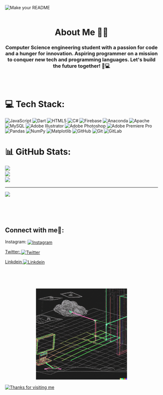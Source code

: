 <img width="1917" alt="Make your README" src="https://github.com/nikunjk9/nikunjk9/assets/140910919/8fa53d5b-b9bf-4fa9-adc8-b51f21fd1b55">

<br/>
<br/>

<h1 align="center"> About Me 👦🏻</h1>
<h3 align="center">Computer Science engineering student with a passion for code and a hunger for innovation. Aspiring programmer on a mission to conquer new tech and programming languages. Let's build the future together! 🚀💻 </h3>


<br/>
<br/>

# 💻 Tech Stack:
![JavaScript](https://img.shields.io/badge/javascript-%23323330.svg?style=for-the-badge&logo=javascript&logoColor=%23F7DF1E) ![Dart](https://img.shields.io/badge/dart-%230175C2.svg?style=for-the-badge&logo=dart&logoColor=white) ![HTML5](https://img.shields.io/badge/html5-%23E34F26.svg?style=for-the-badge&logo=html5&logoColor=white) ![C#](https://img.shields.io/badge/c%23-%23239120.svg?style=for-the-badge&logo=csharp&logoColor=white) ![Firebase](https://img.shields.io/badge/firebase-%23039BE5.svg?style=for-the-badge&logo=firebase) ![Anaconda](https://img.shields.io/badge/Anaconda-%2344A833.svg?style=for-the-badge&logo=anaconda&logoColor=white) ![Apache](https://img.shields.io/badge/apache-%23D42029.svg?style=for-the-badge&logo=apache&logoColor=white) ![MySQL](https://img.shields.io/badge/mysql-4479A1.svg?style=for-the-badge&logo=mysql&logoColor=white) ![Adobe Illustrator](https://img.shields.io/badge/adobe%20illustrator-%23FF9A00.svg?style=for-the-badge&logo=adobe%20illustrator&logoColor=white) ![Adobe Photoshop](https://img.shields.io/badge/adobe%20photoshop-%2331A8FF.svg?style=for-the-badge&logo=adobe%20photoshop&logoColor=white) ![Adobe Premiere Pro](https://img.shields.io/badge/Adobe%20Premiere%20Pro-9999FF.svg?style=for-the-badge&logo=Adobe%20Premiere%20Pro&logoColor=white) ![Pandas](https://img.shields.io/badge/pandas-%23150458.svg?style=for-the-badge&logo=pandas&logoColor=white) ![NumPy](https://img.shields.io/badge/numpy-%23013243.svg?style=for-the-badge&logo=numpy&logoColor=white) ![Matplotlib](https://img.shields.io/badge/Matplotlib-%23ffffff.svg?style=for-the-badge&logo=Matplotlib&logoColor=black) ![GitHub](https://img.shields.io/badge/github-%23121011.svg?style=for-the-badge&logo=github&logoColor=white) ![Git](https://img.shields.io/badge/git-%23F05033.svg?style=for-the-badge&logo=git&logoColor=white) ![GitLab](https://img.shields.io/badge/gitlab-%23181717.svg?style=for-the-badge&logo=gitlab&logoColor=white)
# 📊 GitHub Stats:
![](https://github-readme-stats.vercel.app/api?username=nikunjk9&theme=dark&hide_border=false&include_all_commits=false&count_private=false)<br/>
![](https://github-readme-streak-stats.herokuapp.com/?user=nikunjk9&theme=dark&hide_border=false)<br/>
![](https://github-readme-stats.vercel.app/api/top-langs/?username=nikunjk9&theme=dark&hide_border=false&include_all_commits=false&count_private=false&layout=compact)

---
[![](https://visitcount.itsvg.in/api?id=nikunjk9&icon=0&color=3)](https://visitcount.itsvg.in)

<!-- Proudly created with GPRM ( https://gprm.itsvg.in ) -->
<br/>
<br/>
<br/>



## Connect with me🤝: 

 Instagram:    <a href="https://www.instagram.com/heyy.nikunj.here/">
  <img align="center" alt="Instagram" width="25px" src="https://upload.wikimedia.org/wikipedia/commons/thumb/a/a5/Instagram_icon.png/600px-Instagram_icon.png" />

Twitter: <a href="https://twitter.com/">
  <img align="center" alt="Twitter" width="25px" src="https://cdn2.iconfinder.com/data/icons/metro-uinvert-dock/256/Twitter_NEW.png" />
 
Linkdein <a href="https://www.linkedin.com/in/nikunj-kumar-184130208/">
  <img align="center" alt="Linkdein" width="25px" src="https://cdn3.iconfinder.com/data/icons/inficons/512/linkedin.png" />

<br/>
</details>
<br/>
<br/>

<p align="center">
  <img width="300" alt="Make your README" src="https://github.com/nikunjk9/nikunjk9/blob/main/giphy.gif">
</p>



<!--g
**nikunjk9/nikunjk9** is a ✨ _special_ ✨ repository because its `README.md` (this file) appears on your GitHub profile.

Here are some ideas to get you started:

- 🔭 I’m currently working on ...
- 🌱 I’m currently learning ...
- 👯 I’m looking to collaborate on ...
- 🤔 I’m looking for help with ...
- 💬 Ask me about ...
- 📫 How to reach me: ...
- 😄 Pronouns: ...
- ⚡ Fun fact: ...

-->

<img height="120" alt="Thanks for visiting me" width="100%" src="https://raw.githubusercontent.com/BrunnerLivio/brunnerlivio/master/images/marquee.svg" />
<p align="center">
